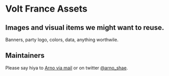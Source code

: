 # Volt France Assets

## Images and visual items we might want to reuse.

Banners, party logo, colors, data, anything worthwile.

## Maintainers

Please say hiya to [Arno via mail](mailto:arno.veletanlic@volteuropa.org) or on twitter [@arno_shae](https://twitter.com/arno_shae).
